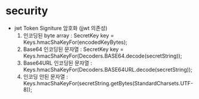# security
- jwt Token Signiture 암호화 (jjwt 의존성)
  1. 인코딩된 byte array : SecretKey key = Keys.hmacShaKeyFor(encodedKeyBytes);
  2. Base64 인코딩된 문자열 : SecretKey key = Keys.hmacShaKeyFor(Decoders.BASE64.decode(secretString));
  3. Base64URL 인코딩된 문자열 : Keys.hmacShaKeyFor(Decoders.BASE64URL.decode(secretString));
  4. 인코딩 안된 문자열 : Keys.hmacShaKeyFor(secretString.getBytes(StandardCharsets.UTF-8));
